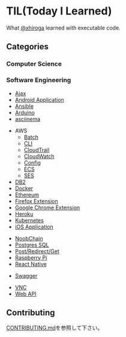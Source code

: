 # TIL(Today I Learned)

What [@xhiroga](https://twitter.com/xhiroga) learned with executable code.

## Categories

### Computer Science

### Software Engineering

- [Ajax](./software-engineering/ajax/README.md)
- [Android Application](./software-engineering/andorid/README.md)
- [Ansible](./software-engineering/ansible/README.md)
- [Arduino](./software-engineering/arduino/README.md)
- [asciinema](./software-engineering/asciinema/README.md)
<!-- - [Auth0](./software-engineering/auth0/) -->
- AWS
    - [Batch](./software-engineering/aws/batch/README.md)
    - [CLI](./software-engineering/aws/cli/README.md)
    - [CloudTrail](./software-engineering/aws/cloudtrail/README.md)
    - [CloudWatch](./software-engineering/aws/cloudwatch/README.md)
    - [Config](./software-engineering/aws/config/README.md)
    - [ECS](./software-engineering/aws/ecs/README.md)
    - [SES](./software-engineering/aws/ses/README.md)
- [DB2](./software-engineering/db2/README.md)
- [Docker](./software-engineering/docker/README.md)
- [Ethereum](./software-engineering/ethereum/README.md)
- [Firefox Extension](./software-engineering/firefox-extension/README.md)
- [Google Chrome Extension](./software-engineering/google-chrome-extension/README.md)
- [Heroku](./software-engineering/heroku/README.md)
- [Kubernetes](./software-engineering/k8s/README.md)
- [iOS Application](./software-engineering/ios/README.md)
<!-- - [LINE Bot](./software-engineering/line-bot/) -->
<!-- - [macOS Application](./software-engineering/macos/) -->
- [NoobChain](./software-engineering/noobchain/README.md)
- [Postgres SQL](./software-engineering/postgres/README.md)
- [Post/Redirect/Get](./software-engineering/post-redirect-get/README.md)
- [Raspberry Pi](./software-engineering/raspberrypi/README.md)
- [React Native](./software-engineering/react-native/README.md)
<!-- - [Spark AR Studio](./software-engineering/spark-ar-studio/) -->
- [Swagger](./software-engineering/swagger/README.md)
<!-- - [VSCode Extension](./software-engineering/vscode-extension/) -->
- [VNC](./software-engineering/vnc/README.md)
- [Web API](./software-engineering/web-api/README.md)

## Contributing

[CONTRIBUTING.md](./CONTRIBUTING.md)を参照して下さい。
